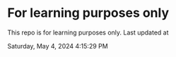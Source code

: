 # For learning purposes only
This repo is for learning purposes only.
Last updated at

Saturday, May 4, 2024 4:15:29 PM

